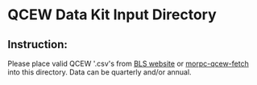 # QCEW Data Kit Input Directory
## Instruction:

Please place valid QCEW '.csv's from [BLS website](https://www.bls.gov/cew/about-data/data-availability.htm) or [morpc-qcew-fetch](https://github.com/morpc/morpc-qcew-fetch) into this directory. Data can be quarterly and/or annual.